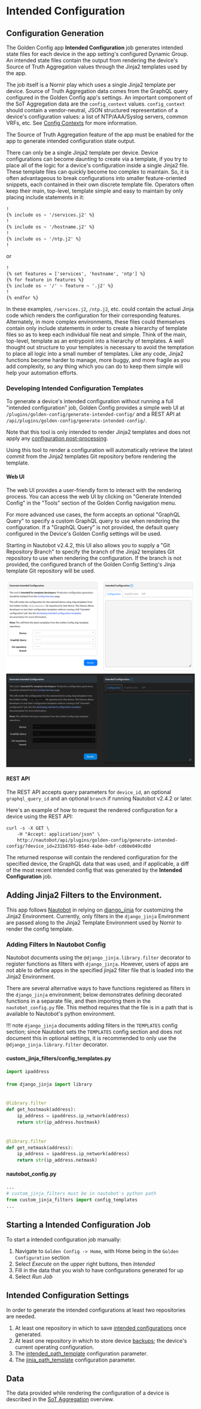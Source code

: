 # Intended Configuration

## Configuration Generation

The Golden Config app **Intended Configuration** job generates intended state files for each device in the app setting's configured Dynamic Group. An intended state files contain the output from rendering the device's Source of Truth Aggregation values through the Jinja2 templates used by the app.

The job itself is a Nornir play which uses a single Jinja2 template per device. Source of Truth Aggregation data comes from the GraphQL query configured in the Golden Config app's settings. An important component of the SoT Aggregation data are the `config_context` values. `config_context` should contain a vendor-neutral, JSON structured representation of a device's configuration values: a list of NTP/AAA/Syslog servers, common VRFs, etc. See [Config Contexts](https://docs.nautobot.com/projects/core/en/latest/additional-features/config-contexts/#configuration-contexts) for more information.

The Source of Truth Aggregation feature of the app must be enabled for the app to generate intended configuration state output.

There can only be a single Jinja2 template per device. Device configurations can become daunting to create via a template, if you try to place all of the logic for a device's configuration inside a single Jinja2 file. These template files can quickly become too complex to maintain. So, it is often advantageous to break configurations into smaller feature-oriented snippets, each contained in their own discrete template file. Operators often keep their main, top-level, template simple and easy to maintain by only placing include statements in it:

```jinja
!
{% include os ~ '/services.j2' %}
!
{% include os ~ '/hostname.j2' %}
!
{% include os ~ '/ntp.j2' %}
!
```

or

```jinja
!
{% set features = ['services', 'hostname', 'ntp'] %}
{% for feature in features %}
{% include os ~ '/' ~ feature ~ '.j2' %}
!
{% endfor %}
```

In these examples, `/services.j2`, `/ntp.j2`, etc. could contain the actual Jinja code which renders the configuration for their corresponding features. Alternately, in more complex environments, these files could themselves contain only include statements in order to create a hierarchy of template files so as to keep each individual file neat and simple. Think of the main, top-level, template as an entrypoint into a hierarchy of templates. A well thought out structure to your templates is necessary to avoid the temptation to place all logic into a small number of templates. Like any code, Jinja2 functions become harder to manage, more buggy, and more fragile as you add complexity, so any thing which you can do to keep them simple will help your automation efforts.

### Developing Intended Configuration Templates

To generate a device's intended configuration without running a full "intended configuration" job, Golden Config provides a simple web UI at `/plugins/golden-config/generate-intended-config/` and a REST API at `/api/plugins/golden-config/generate-intended-config/`. 

Note that this tool is only intended to render Jinja2 templates and does not apply any [configuration post-processing](./app_feature_config_postprocessing.md).

Using this tool to render a configuration will automatically retrieve the latest commit from the Jinja2 templates Git repository before rendering the template.

#### Web UI

The web UI provides a user-friendly form to interact with the rendering process. You can access the web UI by clicking on "Generate Intended Config" in the "Tools" section of the Golden Config navigation menu.

For more advanced use cases, the form accepts an optional "GraphQL Query" to specify a custom GraphQL query to use when rendering the configuration. If a "GraphQL Query" is not provided, the default query configured in the Device's Golden Config settings will be used.

Starting in Nautobot v2.4.2, this UI also allows you to supply a "Git Repository Branch" to specify the branch of the Jinja2 templates Git repository to use when rendering the configuration. If the branch is not provided, the configured branch of the Golden Config Setting's Jinja template Git repository will be used.

![Intended Configuration Web UI](../images/generate-intended-config-ui.png#only-light)
![Intended Configuration Web UI](../images/generate-intended-config-ui-dark.png#only-dark)

#### REST API

The REST API accepts query parameters for `device_id`, an optional `graphql_query_id` and an optional `branch` if running Nautobot v2.4.2 or later.

Here's an example of how to request the rendered configuration for a device using the REST API:

```no-highlight
curl -s -X GET \
    -H "Accept: application/json" \
    http://nautobot/api/plugins/golden-config/generate-intended-config/?device_id=231b8765-054d-4abe-bdbf-cd60e049cd8d
```

The returned response will contain the rendered configuration for the specified device, the GraphQL data that was used, and if applicable, a diff of the most recent intended config that was generated by the **Intended Configuration** job.

## Adding Jinja2 Filters to the Environment.

This app follows [Nautobot](https://docs.nautobot.com/projects/core/en/stable/plugins/development/#including-jinja2-filters) in relying on [django_jinja](https://niwinz.github.io/django-jinja/latest/) for customizing the Jinja2 Environment. Currently, only filters in the `django_jinja` Environment are passed along to the Jinja2 Template Environment used by Nornir to render the config template.

### Adding Filters In Nautobot Config

Nautobot documents using the `@django_jinja.library.filter` decorator to register functions as filters with `django_jinja`. However, users of apps are not able to define apps in the specified jinja2 filter file that is loaded into the Jinja2 Environment.

There are several alternative ways to have functions registered as filters in the `django_jinja` environment; below demonstrates defining decorated functions in a separate file, and then importing them in the `nautobot_config.py` file. This method requires that the file is in a path that is available to Nautobot's python environment.

!!! note
    `django_jinja` documents adding filters in the `TEMPLATES` config section; since Nautobot sets the `TEMPLATES` config section and does not document this in optional settings, it is recommended to only use the `@django_jinja.library.filter` decorator.

#### custom_jinja_filters/config_templates.py

```python
import ipaddress

from django_jinja import library


@library.filter
def get_hostmask(address):
    ip_address = ipaddress.ip_network(address)
    return str(ip_address.hostmask)


@library.filter
def get_netmask(address):
    ip_address = ipaddress.ip_network(address)
    return str(ip_address.netmask)
```

#### nautobot_config.py

```python
...
# custom_jinja_filters must be in nautobot's python path
from custom_jinja_filters import config_templates
...
```

## Starting a Intended Configuration Job

To start a intended configuration job manually:

1. Navigate to `Golden Config -> Home`, with Home being in the `Golden Configuration` section
2. Select _Execute_ on the upper right buttons, then _Intended_
3. Fill in the data that you wish to have configurations generated for up
4. Select _Run Job_

## Intended Configuration Settings

In order to generate the intended configurations at least two repositories are needed.

1. At least one repository in which to save [intended configurations](./app_use_cases.md#git-settings) once generated.
2. At least one repository in which to store device [backups](./app_use_cases.md#git-settings); the device's current operating configuration.
3. The [intended_path_template](./app_use_cases.md#application-settings) configuration parameter.
4. The [jinja_path_template](./app_use_cases.md#application-settings) configuration parameter.

## Data

The data provided while rendering the configuration of a device is described in the [SoT Aggregation](./app_feature_sotagg.md) overview.
